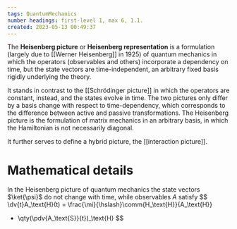 ```yaml
---
tags: QuantumMechanics
number headings: first-level 1, max 6, 1.1.
created: 2023-05-13 00:49:37
---
```


The **Heisenberg picture** or **Heisenberg representation** is a formulation (largely due to [[Werner Heisenberg]] in 1925) of quantum mechanics in which the operators (observables and others) incorporate a dependency on time, but the state vectors are time-independent, an arbitrary fixed basis rigidly underlying the theory.

It stands in contrast to the [[Schrödinger picture]] in which the operators are constant, instead, and the states evolve in time. The two pictures only differ by a basis change with respect to time-dependency, which corresponds to the difference between active and passive transformations. The Heisenberg picture is the formulation of matrix mechanics in an arbitrary basis, in which the Hamiltonian is not necessarily diagonal.

It further serves to define a hybrid picture, the [[interaction picture]].

# Mathematical details

In the Heisenberg picture of quantum mechanics the state vectors $\ket{\psi}$ do not change with time, while observables $A$ satisfy
$$
\dv{t}A_\text{H}(t) = \frac{\mi}{\hslash}\comm{H_\text{H}}{A_\text{H}}
+ \qty(\pdv{A_\text{S}}{t})_\text{H}
$$
